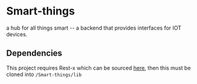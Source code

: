 # Smart-things
a hub for all things smart -- a backend that provides interfaces for IOT devices.

## Dependencies
This project requires Rest-x which can be sourced [here](https://github.com/EyneQ/Rest-x),
then this must be cloned into `/Smart-things/lib`